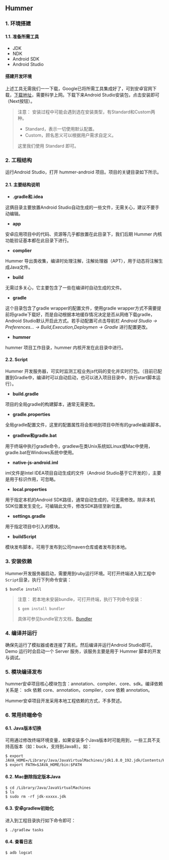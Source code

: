 ## Hummer

### 1. 环境搭建

#### 1.1. 准备所需工具
* JDK
* NDK
* Android SDK
* Android Studio

#### 搭建开发环境
上述工具无需我们一一下载，Google已将所需工具集成好了，可到安卓官网下载，[下载地址](https://developer.android.com/studio/)，需要科学上网。下载下来Android Studio安装包，点击安装即可（Next按钮）。

>注意： 
>安装过程中可能会遇到选在安装类型，有Standard和Custom两种。
> 
> * Standard，表示一切使用默认配置。
> * Custom，顾名思义可以根据用户需求自定义。
> 
> 这里我们使用 Standard 即可。
>

### 2. 工程结构
运行Android Studio，打开 hummer-android 项目。项目的关键目录如下所示。

#### 2.1. 主要结构说明
* **.gradle和.idea**

这俩目录主要放置Android Studio自动生成的一些文件，无需关心，建议不要手动编辑。

* **app**

安卓应用项目中的代码、资源等几乎都放置在此目录下，我们后期 Hummer 内核功能验证基本都在此目录下进行。

* **complier**

Hummer 导出类收集，编译时处理注解，注解处理器（APT），用于动态将注解生成Java文件。

* **build**

无需过多关心，它主要包含了一些在编译时自动生成的文件。

* **gradle**

这个目录包含了gradle wrapper的配置文件，使用gradle wrapper方式不需要提前将gradle下载好，而是自动根据本地缓存情况决定是否从网络下载gradle，Android Studio默认开启此方式。若手动配置可点击导航栏 *Android Studio -> Preferences... -> Build,Execution,Deploymen -> Gradle* 进行配置更改。

* **hummer**

hummer 项目工作目录，hummer 内核开发在此目录中进行。

#### 2.2. Script

Hummer 开发服务器，可实时监测工程业务js代码的变化并实时打包。（目前已配置到Gradle中，编译时可以自动启动，也可以进入项目目录中，执行start脚本运行）。

* **build.gradle**

项目的全局gradle的构建脚本，通常无需更改。

* **gradle.properties**

全局gradle配置文件，这里的配置属性将会影响到项目中所有的gradle编译脚本。

* **gradlew和gradle.bat**

用于终端中执行gradle命令，gradlew在类Unix系统如Linux或Mac中使用，gradle.bat在Windows系统中使用。

* **native-js-android.iml**

iml文件是Intel IDEA项目自动生成的文件（Android Studio基于它开发的），主要是用于标识作用，可忽略。

* **local.properties**

用于指定本机的Android SDK路径，通常自动生成的，可无需修改。除非本机SDK位置发生变化，可编辑此文件，修改SDK路径至新位置。

* **settings.gradle**

用于指定项目中引入的模块。

* **buildScript**

模块发布脚本，可用于发布到公司maven仓库或者发布到本地。

### 3. 安装依赖
Hummer开发服务器启动，需要用到ruby运行环境。可打开终端进入到工程中```Script```目录，执行下列命令安装：

```
$ bundle install
```

>注意：
>若本地未安装bundle，可打开终端，执行下列命令安装：
>
>```$ gem install bundler ```
>
>具体可参见bundle官方文档，[Bundler](https://bundler.io)

### 4. 编译并运行
确保先运行了模拟器或者连接了真机，然后编译并运行Android Studio即可。Demo 运行时会启动一个 Server 服务，该服务主要是用于 Hummer 脚本的开发与调试。

### 5. 模块编译发布
hummer安卓项目核心模块包含：annotation、compiler、core、sdk。编译依赖关系是：  sdk 依赖 core、annotation，compiler，core 依赖 annotation。

Hummer安卓项目开发采用本地工程依赖的方式，不多赘述。


### 6. 常用终端命令
#### 6.1. Java版本切换

可用通过修改终端环境变量，如果安装多个Java版本时可能用到，一些工具不支持高版本（如：buck，支持到Java8）。如：

```
$ export JAVA_HOME=/Library/Java/JavaVirtualMachines/jdk1.8.0_192.jdk/Contents/Home/ 
$ export PATH=$JAVA_HOME/bin:$PATH
```
#### 6.2. Mac删除指定版本Java

```
$ cd /Library/Java/JavaVirtualMachines
$ ls
$ sudo rm -rf jdk-xxxxx.jdk
```
#### 6.3. 安卓gradlew初始化

进入到工程目录执行如下命令即可：

```
$ ./gradlew tasks
```

#### 6.4. 查看日志

```
$ adb logcat
```


